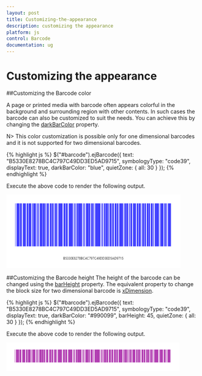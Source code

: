 ```yaml
---
layout: post
title: Customizing-the-appearance
description: customizing the appearance
platform: js
control: Barcode
documentation: ug
---
```


# Customizing the appearance

##Customizing the Barcode color

A page or printed media with barcode often appears colorful in the background and surrounding region with other contents. In such cases the barcode can also be customized to suit the needs. You can achieve this by changing the [darkBarColor](/js/api/ejBarcode#darkbarcolorspan-classtype-signature-type-objectobjectspan) property.

N>    This color customization is possible only for one dimensional barcodes and it is not supported for two dimensional barcodes.

{% highlight js %}
$("#barcode").ejBarcode({
   text: "B5330E8278BC4C797C49DD3ED5AD9715",
   symbologyType: "code39",
   displayText: true,
   darkBarColor: "blue",
   quietZone: {
      all: 30
   }
});
{% endhighlight %}

Execute the above code to render the following output.

![](/js/Barcode/Customizing-the-appearance_images/Customizing-the-appearance_img2.png)

##Customizing the Barcode height
The height of the barcode can be changed using the [barHeight](/js/api/ejBarcode#barheightspan-classtype-signature-type-numbernumberspan) property. The equivalent property to change the block size for two dimensional barcode is [xDimension](/js/api/ejBarcode#xdimensionspan-classtype-signature-type-numbernumberspan).

{% highlight js %}
$("#barcode").ejBarcode({
   text: "B5330E8278BC4C797C49DD3ED5AD9715",
   symbologyType: "code39",
   displayText: true,
   darkBarColor: "#990099",
   barHeight: 45,
   quietZone: {
      all: 30
   }
});
{% endhighlight %}

Execute the above code to render the following output.

![](/js/Barcode/Customizing-the-appearance_images/Customizing-the-appearance_img3.png)